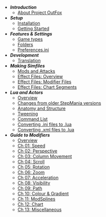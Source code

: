 <!-- docs/_sidebar.md -->

<!-- - [Index](./) -->
- ***Introduction***
	- [About Project OutFox](./about)
- ***Setup***
    - [Installation](./install)
    - [Getting Started](./getting-started)
- ***Features & Settings***
    - [Game types](./game-types)
    - [Folders](./folders)
    - [Preferences.ini](./preferencesini)
- ***Development***
    - [Translation](./translation)
- ***Making Simfiles***
    - [Mods and Attacks](./making-simfiles-mods-attacks)
    - [Effect Files: Overview](./EffectFiles-overview.md)
    - [Effect Files: Modifier Files](./EffectFiles-ModifierFiles.md)
    - [Effect Files: Chart Segments](./EffectFiles-ChartSegments.md)
- ***Lua and Actors***
    - [Overview](./ActorsLua-Overview.md)
    - [Changes from older StepMania versions](./General-DifferencesfromOlderSM.md)
    - [Anatomy and Structure](./ActorsLua-Anatomy+Structure.md)
    - [Tweening](./ActorsLua-Tweening.md)
    - [Command List](./ActorsLua-CommandList.md)
    - [Converting .ini files to .lua](./Converting-ini-to-Lua.md)
    - [Converting .xml files to .lua](./Converting-xml-to-Lua.md)
- ***Guide to Modifiers***
    - [Overview](./Mods-0-Overview.md)
    - [Ch 01: Speed](./Mods-1-Speed-Mods.md)
    - [Ch 02: Perspective](./Mods-2-Perspective-Mods.md)
    - [Ch 03: Column Movement](./Mods-3-Column-Movement-Mods.md)
    - [Ch 04: Scroll](./Mods-4-Scroll-Mods.md)
    - [Ch 05: Rotation](./Mods-5-Rotation-Mods.md)
    - [Ch 06: Zoom](./Mods-6-Zoom-Mods.md)
    - [Ch 07: Acceleration](./Mods-7-Acceleration-Mods.md)
    - [Ch 08: Visibility](./Mods-8-Visibility-Mods.md)
    - [Ch 09: Path](./Mods-9-Path-Mods.md)
    - [Ch 10: Colour & Gradient](./Mods-10-Color+Gradient-Mods.md)
    - [Ch 11: ModSplines](./Mods-11-ModSplines.md)
    - [Ch 12: Chart](./Mods-12-Chart-Mods.md)
    - [Ch 13: Miscellaneous](./Mods-13-Miscelaneous-Mods.md)